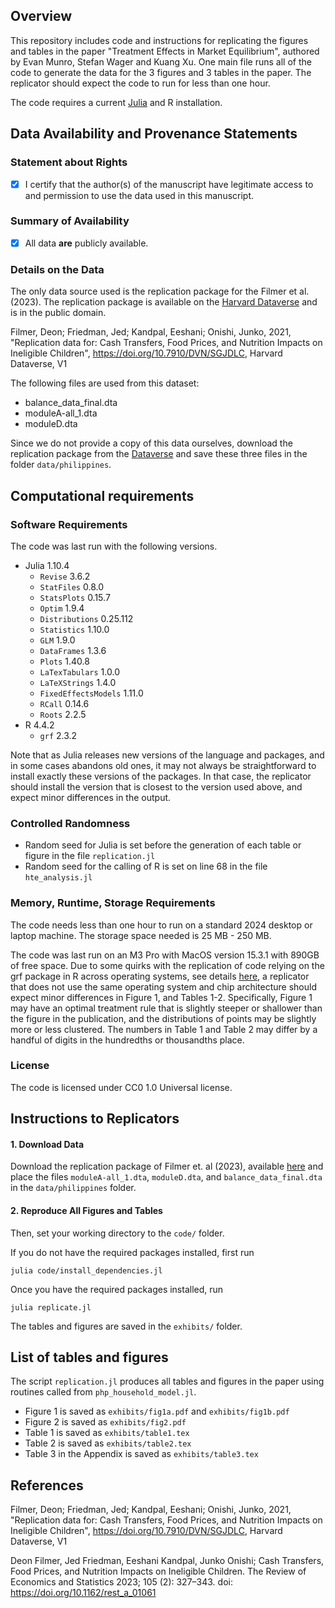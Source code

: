 ## Overview

This repository includes code and instructions for replicating the figures and tables
in the paper "Treatment Effects in Market Equilibrium", authored by Evan Munro, Stefan
Wager and Kuang Xu.  One main file runs all of the code to generate the data for the 3 figures and 3 tables in the paper. The replicator should expect the code to run for less than one hour.

The code requires a current [Julia](https://docs.julialang.org/en/v1/) and R installation.

## Data Availability and Provenance Statements

### Statement about Rights

- [x] I certify that the author(s) of the manuscript have legitimate access to and permission to use the data used in this manuscript.

### Summary of Availability

- [x] All data **are** publicly available.

### Details on the Data

The only data source used is the replication package for the Filmer et al. (2023). The replication package is available on the [Harvard Dataverse](https://dataverse.harvard.edu/dataset.xhtml?persistentId=doi:10.7910/DVN/SGJDLC) and is in the public domain.

Filmer, Deon; Friedman, Jed; Kandpal, Eeshani; Onishi, Junko, 2021, "Replication data for: Cash Transfers, Food Prices, and Nutrition Impacts on Ineligible Children", https://doi.org/10.7910/DVN/SGJDLC, Harvard Dataverse, V1

The following files are used from this dataset:
   - balance_data_final.dta
   - moduleA-all_1.dta
   - moduleD.dta

Since we do not provide a copy of this data ourselves, download the replication package from the [Dataverse](https://dataverse.harvard.edu/dataset.xhtml?persistentId=doi:10.7910/DVN/SGJDLC)
and save these three files in the folder `data/philippines`.

## Computational requirements

### Software Requirements

The code was last run with the following versions. 

- Julia 1.10.4 
  - `Revise` 3.6.2
  - `StatFiles` 0.8.0
  - `StatsPlots` 0.15.7
  - `Optim` 1.9.4
  - `Distributions` 0.25.112
  - `Statistics` 1.10.0
  - `GLM` 1.9.0
  - `DataFrames` 1.3.6
  - `Plots` 1.40.8
  - `LaTexTabulars` 1.0.0
  - `LaTeXStrings` 1.4.0
  - `FixedEffectsModels` 1.11.0
  - `RCall` 0.14.6
  - `Roots` 2.2.5 
- R 4.4.2
  - `grf` 2.3.2

Note that as Julia releases new versions of the language and packages, and in some cases abandons old ones, it may not always be straightforward to install exactly these versions of the packages. In that case, the replicator should install the version that is closest to the version used above, and expect minor differences in the output. 

### Controlled Randomness
- Random seed for Julia is set before the generation of each table or figure in the file `replication.jl`
- Random seed for the calling of R is set on line 68 in the file `hte_analysis.jl`


### Memory, Runtime, Storage Requirements

The code needs less than one hour to run on a standard 2024 desktop or laptop machine. The storage space needed is 25 MB - 250 MB.

The code was last run on an M3 Pro with MacOS version 15.3.1 with 890GB of free space. Due to some quirks with the replication of code relying on the grf package in R across operating systems, see details [here](https://grf-labs.github.io/grf/REFERENCE.html#forests-predict-different-values-depending-on-the-platform-even-though-the-seed-is-the-same), a replicator that does not use the same operating system and chip architecture should expect minor differences in Figure 1, and Tables 1-2. Specifically, Figure 1 may have an optimal treatment rule that is slightly steeper or shallower than the figure in the publication, and the distributions of points may be slightly more or less clustered. The numbers in Table 1 and Table 2 may differ by a handful of digits in the hundredths or thousandths place. 

### License

The code is licensed under CC0 1.0 Universal license. 

## Instructions to Replicators

#### 1. Download Data
Download the replication package of Filmer et. al (2023), available [here](https://dataverse.harvard.edu/dataset.xhtml?persistentId=doi:10.7910/DVN/SGJDLC) and place the files `moduleA-all_1.dta`, `moduleD.dta`, and `balance_data_final.dta` in the `data/philippines` folder.

#### 2. Reproduce All Figures and Tables

Then, set your working directory to the `code/` folder.

If you do not have the required packages installed, first run 
``` 
julia code/install_dependencies.jl 
``` 

Once you have the required packages installed, run 
```
julia replicate.jl
```

The tables and figures are saved in the `exhibits/` folder.

## List of tables and figures
The script `replication.jl` produces all tables and figures in the paper using routines called from
`php_household_model.jl`.

- Figure 1 is saved as `exhibits/fig1a.pdf` and `exhibits/fig1b.pdf`
- Figure 2 is saved as `exhibits/fig2.pdf`
- Table 1 is saved as `exhibits/table1.tex`
- Table 2 is saved as `exhibits/table2.tex`
- Table 3 in the Appendix is saved as `exhibits/table3.tex`

## References

Filmer, Deon; Friedman, Jed; Kandpal, Eeshani; Onishi, Junko, 2021, "Replication data for: Cash Transfers, Food Prices, and Nutrition Impacts on Ineligible Children", https://doi.org/10.7910/DVN/SGJDLC, Harvard Dataverse, V1

Deon Filmer, Jed Friedman, Eeshani Kandpal, Junko Onishi; Cash Transfers, Food Prices, and Nutrition Impacts on Ineligible Children. The Review of Economics and Statistics 2023; 105 (2): 327–343. doi: https://doi.org/10.1162/rest_a_01061
